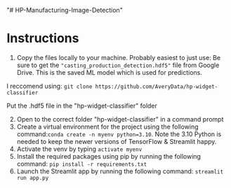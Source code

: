 "# HP-Manufacturing-Image-Detection" 


# Instructions 
1. Copy the files locally to your machine. Probably easiest to just use: Be sure to get the `"casting_production_detection.hdf5"` file from Google Drive. This is the saved ML model which is used for predictions.

I reccomend using: `git clone https://github.com/AveryData/hp-widget-classifier`

Put the .hdf5 file in the "hp-widget-classifier" folder

2. Open to the correct folder "hp-widget-classifier" in a command prompt 
3. Create a virtual environment for the project using the following command:`conda create -n myenv python=3.10`. Note the 3.10 Python is needed to keep the newer versions of TensorFlow & Streamlit happy. 
4. Activate the venv by typing `activate myenv`
5. Install the required packages using pip by running the following command: `pip install -r requirements.txt`
6. Launch the Streamlit app by running the following command: `streamlit run app.py`
